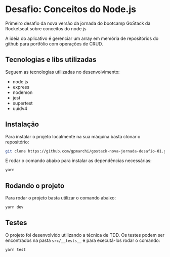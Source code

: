 # Desafio: Conceitos do Node.js

Primeiro desafio da nova versão da jornada do bootcamp GoStack da Rocketseat sobre conceitos do node.js

A idéia do aplicativo é gerenciar um array em memória de repositórios do github para portfólio com operações de CRUD.

## Tecnologias e libs utilizadas

Seguem as tecnologias utilizadas no desenvolvimento:

- node.js
- express
- nodemon
- jest
- supertest
- uuidv4

## Instalação

Para instalar o projeto localmente na sua máquina basta clonar o repositório:

```bash
git clone https://github.com/gpmarchi/gostack-nova-jornada-desafio-01.git && cd gostack-nova-jornada-desafio-01
```

E rodar o comando abaixo para instalar as dependências necessárias:

```bash
yarn
```

## Rodando o projeto

Para rodar o projeto basta utilizar o comando abaixo:

```bash
yarn dev
```

## Testes

O projeto foi desenvolvido utilizando a técnica de TDD. Os testes podem ser encontrados na pasta `src/__tests__` e para executá-los rodar o comando:

```bash
yarn test
```

